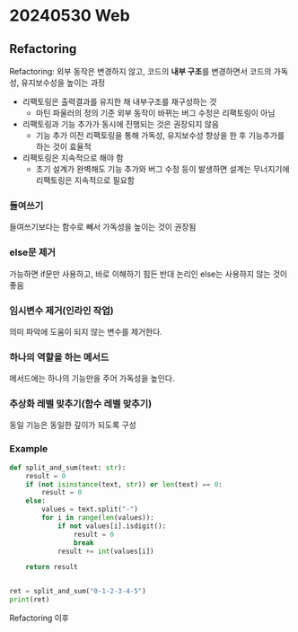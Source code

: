 # 20240530 Web
## Refactoring
Refactoring: 외부 동작은 변경하지 않고, 코드의 **내부 구조**를 변경하면서 코드의 가독성, 유지보수성을 높이는 과정
- 리팩토링은 출력결과를 유지한 채 내부구조를 재구성하는 것
  - 마틴 파울러의 정의 기준 외부 동작이 바뀌는 버그 수정은 리팩토링이 아님
- 리팩토링과 기능 추가가 동시에 진행되는 것은 권장되지 않음
  - 기능 추가 이전 리팩토링을 통해 가독성, 유지보수성 향상을 한 후 기능추가를 하는 것이 효율적
- 리팩토링은 지속적으로 해야 함
  - 초기 설계가 완벽해도 기능 추가와 버그 수정 등이 발생하면 설계는 무너지기에 리팩토링은 지속적으로 필요함

### 들여쓰기
들여쓰기보다는 함수로 빼서 가독성을 높이는 것이 권장됨

### else문 제거
가능하면 if문만 사용하고, 바로 이해하기 힘든 반대 논리인 else는 사용하지 않는 것이 좋음

### 임시변수 제거(인라인 작업)
의미 파악에 도움이 되지 않는 변수를 제거한다.

### 하나의 역할을 하는 메서드
메서드에는 하나의 기능만을 주어 가독성을 높인다.

### 추상화 레벨 맞추기(함수 레벨 맞추기)
동일 기능은 동일한 깊이가 되도록 구성

### Example
```python
def split_and_sum(text: str):
    result = 0
    if (not isinstance(text, str)) or len(text) == 0:
        result = 0
    else:
        values = text.split("-")
        for i in range(len(values)):
            if not values[i].isdigit():
                result = 0
                break
            result += int(values[i])

    return result


ret = split_and_sum("0-1-2-3-4-5")
print(ret)
```
Refactoring 이후
